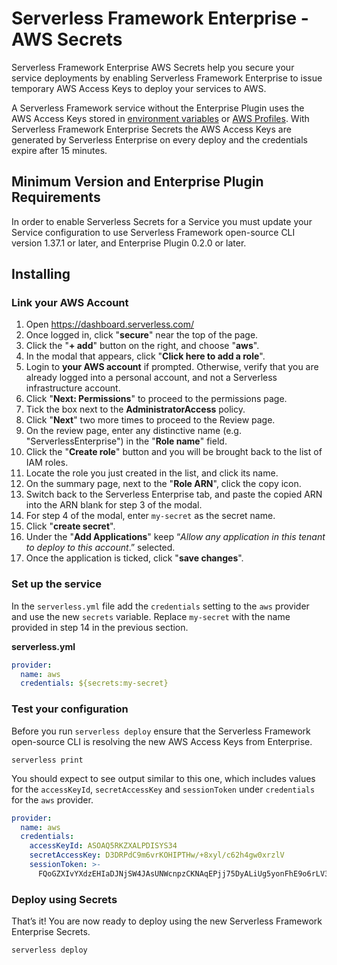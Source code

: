 # Serverless Framework Enterprise - AWS Secrets

Serverless Framework Enterprise AWS Secrets help you secure your service deployments by enabling Serverless Framework Enterprise to issue temporary AWS Access Keys to deploy your services to AWS.

A Serverless Framework service without the Enterprise Plugin uses the AWS Access Keys stored in [environment variables](https://serverless.com/framework/docs/providers/aws/guide/credentials/) or [AWS Profiles](https://serverless.com/framework/docs/providers/aws/guide/credentials/). With Serverless Framework Enterprise Secrets the AWS Access Keys are generated by Serverless Enterprise on every deploy and the credentials expire after 15 minutes.

## Minimum Version and Enterprise Plugin Requirements

In order to enable Serverless Secrets for a Service you must update your Service configuration to use Serverless Framework open-source CLI version 1.37.1 or later, and Enterprise Plugin 0.2.0 or later.

## Installing


### Link your AWS Account

1. Open https://dashboard.serverless.com/
2. Once logged in, click "**secure**" near the top of the page.
3. Click the "**+ add**" button on the right, and choose "**aws**".
4. In the modal that appears, click "**Click here to add a role**".
5. Login to **your AWS account** if prompted. Otherwise, verify that you are already logged into a personal account, and not a Serverless infrastructure account.
6. Click "**Next: Permissions**" to proceed to the permissions page.
7. Tick the box next to the **AdministratorAccess** policy.
8. Click "**Next**" two more times to proceed to the Review page.
9. On the review page, enter any distinctive name (e.g. "ServerlessEnterprise") in the "**Role name**" field.
10. Click the "**Create role**" button and you will be brought back to the list of IAM roles.
11. Locate the role you just created in the list, and click its name.
12. On the summary page, next to the "**Role ARN**", click the copy icon.
13. Switch back to the Serverless Enterprise tab, and paste the copied ARN into the ARN blank for step 3 of the modal.
14. For step 4 of the modal, enter `my-secret` as the secret name.
15. Click "**create secret**".
16. Under the "**Add Applications**" keep “_Allow any application in this tenant to deploy to this account_.” selected.
17. Once the application is ticked, click "**save changes**".

### Set up the service

In the `serverless.yml` file add the `credentials` setting to the `aws` provider and use the new `secrets` variable.  Replace `my-secret` with the name provided in step 14 in the previous section. 

**serverless.yml**
```yaml
provider:
  name: aws
  credentials: ${secrets:my-secret}
```

### Test your configuration

Before you run `serverless deploy` ensure that the Serverless Framework open-source CLI is resolving the new AWS Access Keys from Enterprise.

```
serverless print
```

You should expect to see output similar to this one, which includes values for the `accessKeyId`, `secretAccessKey` and `sessionToken` under `credentials` for the `aws` provider.

```yaml
provider:
  name: aws
  credentials:
    accessKeyId: ASOAQ5RKZXALPDISYS34
    secretAccessKey: D3DRPdC9m6vrKOHIPTHw/+8xyl/c62h4gw0xrzlV
    sessionToken: >-
      FQoGZXIvYXdzEHIaDJNjSW4JAsUNWcnpzCKNAqEPjj75DyALiUg5yonFhE9o6rLV3VgH+dg4tZ9WuZBvS1V6Cf8/Tk8cpf7vE3cDrpEDXpNm1Q51bwJnQk7L1S+E5hFK9CFIE/ICyv5HLmxyWqtDHgyyExYljwnovlQz5azmvKJLCjeMF
```

### Deploy using Secrets

That’s it! You are now ready to deploy using the new Serverless Framework Enterprise Secrets.

```
serverless deploy
```

